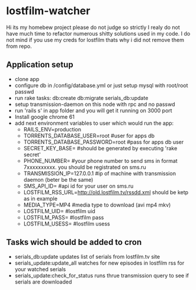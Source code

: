 # lostfilm-watcher
Hi its my homebew project please do not judge so strictly I realy do not have much time to refactor numerous shitty solutions used in my code. I do not mind if you use my creds for lostfilm thats why i did not remove them from repo.

## Application setup

* clone app
* configure db in /config/database.yml or just setup mysql with root/root passwd
* run rake tasks: db:create db:migrate serials_db:update
* setup transmission-daemon on this node with rpc and no passwd
* run 'rails s' in app folder and you will get it running on 3000 port
* Install google chrome 61
* add next environment variables to user which would run the app:
    * RAILS_ENV=production
    * TORRENTS_DATABASE_USER=root #user for apps db
    * TORRENTS_DATABASE_PASSWORD=root #pass for apps db user
    * SECRET_KEY_BASE= #should be generated by executing 'rake secret'
    * PHONE_NUMBER= #your phone number to send sms in format 7xxxxxxxxxx. you should be registrated on sms.ru 
    * TRANSMISSION_IP=127.0.0.1 #ip of machine with transmission daemon (beter be the same)
    * SMS_API_ID= #api id for your user on sms.ru
    * LOSTFILM_RSS_URL=http://old.lostfilm.tv/rssdd.xml should be ketp as in example
    * MEDIA_TYPE=MP4 #media type to download (avi mp4 mkv)
    * LOSTFILM_UID= #lostfilm uid
    * LOSTFILM_PASS= #lostfilm pass
    * LOSTFILM_USESS= #lostfilm usess
   

## Tasks wich should be added to cron
* serials_db:update updates list of serials from lostfilm.tv site
* serials_update:update_all watches for new episodes in lostfilm rss for your watched serials
* serials_update:check_for_status runs thrue transmission query to see if serials are downloaded

